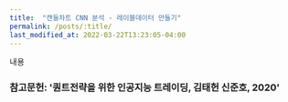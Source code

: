 ```yaml
---
title:  "캔들차트 CNN 분석 - 레이블데이터 만들기" 
permalink: /posts/:title/
last_modified_at: 2022-03-22T13:23:05-04:00
---
```




내용










### 참고문헌: '퀀트전략을 위한 인공지능 트레이딩, 김태헌 신준호, 2020'